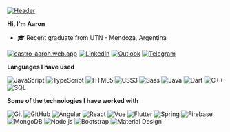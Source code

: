 [![Header](https://i.gyazo.com/06d7859a5ef0b627cbabaf4af8cba968.png)](https://castro-aaron.web.app/home)

**Hi, I'm Aaron**

-   :mortar_board: Recent graduate from UTN - Mendoza, Argentina

[![castro-aaron.web.app](https://img.shields.io/badge/-castroaaron.web.app-4527a0?style=for-the-badge&logo=angular&logoColor=white)](https://castro-aaron.web.app/)
[![LinkedIn](https://img.shields.io/badge/-LINKEDIN-0077B5?style=for-the-badge&logo=linkedin&logoColor=white)](https://www.linkedin.com/in/aaroncr/)
[![Outlook](https://img.shields.io/badge/-Outlook-0078D4?style=for-the-badge&logo=Microsoft%20Outlook&logoColor=white)](mailto:castroaaron@outlook.com)
[![Telegram](https://img.shields.io/badge/-TELEGRAM-2CA5E0?style=for-the-badge&logo=telegram&logoColor=white)](https://t.me/aaron_cr)

**Languages I have used**

![JavaScript](https://img.shields.io/badge/-JavaScript-222222?style=flat&logo=javascript&labelColor=F7DF1E&logoColor=222222)
![TypeScript](https://img.shields.io/badge/-TypeScript-222222?style=flat&logo=typescript&labelColor=007396&logoColor=ffffff)
![HTML5](https://img.shields.io/badge/-HTML5-222222?style=flat&logo=HTML5&labelColor=E34F26&logoColor=ffffff)
![CSS3](https://img.shields.io/badge/-CSS3-222222?style=flat&logo=CSS3&labelColor=1572B6&logoColor=ffffff)
![Sass](https://img.shields.io/badge/-Sass-222222?style=flat&logo=Sass&labelColor=CC6699&logoColor=ffffff)
![Java](https://img.shields.io/badge/-Java-222222?style=flat&logo=Java&labelColor=007396&logoColor=ffffff)
![Dart](https://img.shields.io/badge/-Dart-222222?style=flat&logo=Dart&labelColor=0175C2&logoColor=ffffff)
![C++](https://img.shields.io/badge/-C++-222222?style=flat&logo=C%2B%2B&labelColor=00599C&logoColor=ffffff)
![SQL](https://img.shields.io/badge/-SQL-222222?style=flat&logo=MySQL&labelColor=4479A1&logoColor=ffffff)

**Some of the technologies I have worked with**

![Git](https://img.shields.io/badge/-Git-222222?style=flat&logo=git&labelColor=F05032&logoColor=ffffff)
![GitHub](https://img.shields.io/badge/-GitHub-222222?style=flat&logo=github&labelColor=181717&logoColor=ffffff)
![Angular](https://img.shields.io/badge/-Angular-222222?style=flat&logo=Angular&labelColor=DD0031&logoColor=ffffff)
![React](https://img.shields.io/badge/-React-222222?style=flat&logo=React&labelColor=61DAFB&logoColor=222222)
![Vue](https://img.shields.io/badge/-Vue-222222?style=flat&logo=Vue.js&labelColor=4FC08D&logoColor=ffffff)
![Flutter](https://img.shields.io/badge/-Flutter-222222?style=flat&logo=Flutter&labelColor=02569B&logoColor=ffffff)
![Spring](https://img.shields.io/badge/-Spring-222222?style=flat&logo=spring&labelColor=6DB33F&logoColor=ffffff)
![Firebase](https://img.shields.io/badge/-Firebase-222222?style=flat&logo=Firebase&labelColor=FFCA28&logoColor=222222)
![MongoDB](https://img.shields.io/badge/-MongoDB-222222?style=flat&logo=MongoDB&labelColor=47A248&logoColor=ffffff)
![Node.js](https://img.shields.io/badge/-Node.js-222222?style=flat&logo=node.js&labelColor=339933&logoColor=ffffff)
![Bootstrap](https://img.shields.io/badge/-Bootstrap-222222?style=flat&logo=Bootstrap&labelColor=563D7C&logoColor=ffffff)
![Material Design](https://img.shields.io/badge/-Material%20Design-222222?style=flat&logo=Material%20Design&labelColor=757575&logoColor=ffffff)

